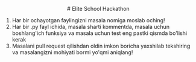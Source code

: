 <p align="center">
  # Elite School Hackathon 
</p>

1. Har bir ochayotgan faylingizni masala nomiga moslab oching!
2. Har bir .py fayl ichida, masala sharti kommentda, masala uchun boshlang'ich funksiya va masala uchun test eng pastki qismda bo'lishi kerak
3. Masalani pull request qilishdan oldin imkon boricha yaxshilab tekshiring va masalangizni mohiyati bormi yo'qmi aniqlang!

